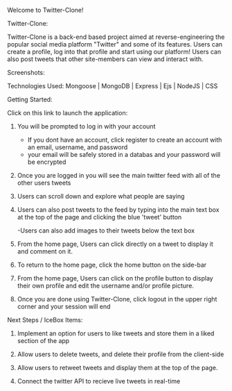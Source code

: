 Welcome to Twitter-Clone!

Twitter-Clone:

Twitter-Clone is a back-end based project aimed at reverse-engineering the popular social media platform "Twitter" and some of its features. Users can create a profile, log into that profile and start using our platform! Users can also post tweets that other site-members can view and interact with.

Screenshots:

Technologies Used: Mongoose | MongoDB | Express | Ejs | NodeJS | CSS

Getting Started:

Click on this link to launch the application:

1. You will be prompted to log in with your account

   - If you dont have an account, click register to create an account with an email, username, and password
   - your email will be safely stored in a databas and your password will be encrypted

2. Once you are logged in you will see the main twitter feed with all of the other users tweets

3. Users can scroll down and explore what people are saying

4. Users can also post tweets to the feed by typing into the main text box at the top of the page and clicking the blue 'tweet' button

   -Users can also add images to their tweets below the text box

5. From the home page, Users can click directly on a tweet to display it and comment on it.

6. To return to the home page, click the home button on the side-bar

7. From the home page, Users can click on the profile button to display their own profile and edit the username and/or profile picture.

8. Once you are done using Twitter-Clone, click logout in the upper right corner and your session will end

Next Steps / IceBox Items:

1. Implement an option for users to like tweets and store them in a liked section of the app

2. Allow users to delete tweets, and delete their profile from the client-side

3. Allow users to retweet tweets and display them at the top of the page.

4. Connect the twitter API to recieve live tweets in real-time
